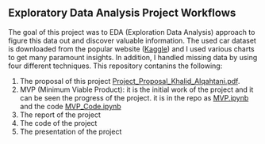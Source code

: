 ## Exploratory Data Analysis Project Workflows

The goal of this project was to EDA (Exploration Data Analysis) approach to figure this data out and discover valuable information. The used car dataset is downloaded from the popular website ([Kaggle](https://www.kaggle.com/turkibintalib/saudi-arabia-used-cars-dataset)) and I used various charts to get many paramount insights. In addition, I handled missing data by using four different techniques.
This repository contanins the following:
1. The proposal of this project [Project_Proposal_Khalid_Alqahtani.pdf](https://github.com/khalid8060/T0bootcampProject/blob/main/Project_Proposal_Khalid_Alqahtani.pdf "Project_Proposal_Khalid_Alqahtani.pdf").
2. MVP (Minimum Viable Product): it is the initial work of the project and it can be seen the progress of the project. it is in the repo as [MVP.ipynb](https://github.com/khalid8060/T0bootcampProject/blob/main/MVP.ipynb "MVP.ipynb") and the code [MVP_Code.ipynb](https://github.com/khalid8060/T0bootcampProject/blob/main/MVP_Code.ipynb "MVP_Code.ipynb")
3. The report of the project
4. The code of the project
5. The presentation of the project
